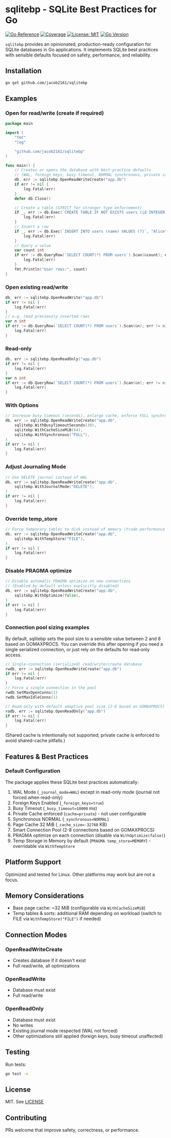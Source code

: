 # sqlitebp - SQLite Best Practices for Go

[![Go Reference](https://pkg.go.dev/badge/github.com/jacob2161/sqlitebp.svg)](https://pkg.go.dev/github.com/jacob2161/sqlitebp)
[![Coverage](https://img.shields.io/badge/coverage-94%25-brightgreen.svg)](https://github.com/jacob2161/sqlitebp)
[![License: MIT](https://img.shields.io/badge/License-MIT-yellow.svg)](https://opensource.org/licenses/MIT)
[![Go Version](https://img.shields.io/badge/go-%3E%3D1.21-blue.svg)](https://go.dev/)

`sqlitebp` provides an opinionated, production-ready configuration for SQLite databases in Go applications. It implements SQLite best practices with sensible defaults focused on safety, performance, and reliability.

## Installation

```bash
go get github.com/jacob2161/sqlitebp
```

## Examples

### Open for read/write (create if required)

```go
package main

import (
    "fmt"
    "log"

    "github.com/jacob2161/sqlitebp"
)

func main() {
    // Creates or opens the database with best-practice defaults
    // (WAL, foreign keys, busy timeout, NORMAL synchronous, private cache, etc.)
    db, err := sqlitebp.OpenReadWriteCreate("app.db")
    if err != nil {
        log.Fatal(err)
    }
    defer db.Close()

    // Create a table (STRICT for stronger type enforcement)
    if _, err := db.Exec(`CREATE TABLE IF NOT EXISTS users (id INTEGER PRIMARY KEY, name TEXT NOT NULL) STRICT`); err != nil {
        log.Fatal(err)
    }
    // Insert a row
    if _, err := db.Exec(`INSERT INTO users (name) VALUES (?)`, "Alice"); err != nil {
        log.Fatal(err)
    }
    // Query a value
    var count int
    if err := db.QueryRow(`SELECT COUNT(*) FROM users`).Scan(&count); err != nil {
        log.Fatal(err)
    }
    fmt.Println("User rows:", count)
}
```

### Open existing read/write

```go
db, err := sqlitebp.OpenReadWrite("app.db")
if err != nil {
    log.Fatal(err)
}
// e.g. read previously inserted rows
var n int
if err := db.QueryRow(`SELECT COUNT(*) FROM users`).Scan(&n); err != nil {
    log.Fatal(err)
}
```

### Read-only

```go
db, err := sqlitebp.OpenReadOnly("app.db")
if err != nil {
    log.Fatal(err)
}
var n int
if err := db.QueryRow(`SELECT COUNT(*) FROM users`).Scan(&n); err != nil {
    log.Fatal(err)
}
```

### With Options

```go
// Increase busy timeout (seconds), enlarge cache, enforce FULL synchronous
db, err := sqlitebp.OpenReadWriteCreate("app.db",
    sqlitebp.WithBusyTimeoutSeconds(30),
    sqlitebp.WithCacheSizeMiB(64),
    sqlitebp.WithSynchronous("FULL"),
)
if err != nil {
    log.Fatal(err)
}
```

### Adjust Journaling Mode

```go
// Use DELETE journal instead of WAL
db, err := sqlitebp.OpenReadWriteCreate("app.db",
    sqlitebp.WithJournalMode("DELETE"),
)
if err != nil {
    log.Fatal(err)
}
```

### Override temp_store

```go
// Force temporary tables to disk instead of memory (trade performance for lower RAM)
db, err := sqlitebp.OpenReadWriteCreate("app.db",
    sqlitebp.WithTempStore("FILE"),
)
if err != nil {
    log.Fatal(err)
}
```

### Disable PRAGMA optimize

```go
// Disable automatic PRAGMA optimize on new connections
// (Enabled by default unless explicitly disabled)
db, err := sqlitebp.OpenReadWriteCreate("app.db",
    sqlitebp.WithOptimize(false),
)
if err != nil {
    log.Fatal(err)
}
```

### Connection pool sizing examples

By default, sqlitebp sets the pool size to a sensible value between 2 and 8 based on GOMAXPROCS. You can override this after opening if you need a single serialized connection, or just rely on the defaults for read‑only access.

```go
// Single-connection (serialized) read/write/create database
rwdb, err := sqlitebp.OpenReadWriteCreate("app.db")
if err != nil {
    log.Fatal(err)
}
// Force a single connection in the pool
rwdb.SetMaxOpenConns(1)
rwdb.SetMaxIdleConns(1)
```

```go
// Read-only with default adaptive pool size (2-8 based on GOMAXPROCS)
rodb, err := sqlitebp.OpenReadOnly("app.db")
if err != nil {
    log.Fatal(err)
}
```

(Shared cache is intentionally not supported; private cache is enforced to avoid shared-cache pitfalls.)

## Features & Best Practices

### Default Configuration

The package applies these SQLite best practices automatically:

1. WAL Mode (`_journal_mode=WAL`) except in read-only mode (journal not forced when read-only)
2. Foreign Keys Enabled (`_foreign_keys=true`)
3. Busy Timeout (`_busy_timeout=10000` ms)
4. Private Cache enforced (`cache=private`) - not user configurable
5. Synchronous NORMAL (`_synchronous=NORMAL`)
6. Page Cache 32 MiB (`_cache_size=-32768` KB)
7. Smart Connection Pool (2-8 connections based on GOMAXPROCS)
8. PRAGMA optimize on each connection (disable via `WithOptimize(false)`)
9. Temp Storage in Memory by default (`PRAGMA temp_store=MEMORY`) - overridable via `WithTempStore`

## Platform Support

Optimized and tested for Linux. Other platforms may work but are not a focus.

## Memory Considerations

- Base page cache: ~32 MiB (configurable via `WithCacheSizeMiB`)
- Temp tables & sorts: additional RAM depending on workload (switch to FILE via `WithTempStore("FILE")` if needed)

## Connection Modes

### OpenReadWriteCreate

- Creates database if it doesn't exist
- Full read/write, all optimizations

### OpenReadWrite

- Database must exist
- Full read/write

### OpenReadOnly

- Database must exist
- No writes
- Existing journal mode respected (WAL not forced)
- Other optimizations still applied (foreign keys, busy timeout unaffected)

## Testing

Run tests:

```bash
go test -v
```

## License

MIT. See [LICENSE](LICENSE)

## Contributing

PRs welcome that improve safety, correctness, or performance.
